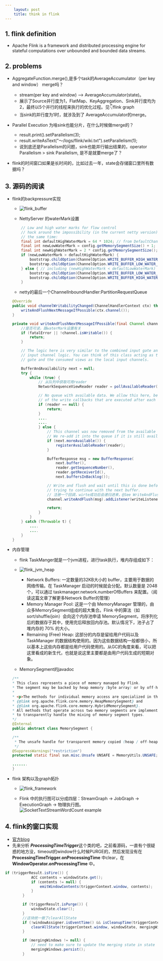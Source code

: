 ```yaml
---
    layout: post
    title: think in flink
---
```


## 1. flink definition
- Apache Flink is a framework and distributed processing engine for stateful computations over unbounded and bounded data streams. 


## 2. problems
- AggregateFunction.merge(),是多个task的AverageAccumulator（per key and window） merge吗？
    * stream(per key and window) ——> AverageAccumulator(state)。
    * 展示了Source并行度为1，FlatMap、KeyAggregation、Sink并行度均为2，最终以5个并行的线程来执行的优化过程。见👇flink graph
    * 当sink的并行度为1时，就涉及到了 AverageAccumulator的merge。

- Parallel Execution 为啥sink也能分片，在什么时候做merge的？
    *  result.print().setParallelism(3);
    *  result.writeAsText("～/logs/flink/wiki.txt").setParallelism(1);
    *  说到底还是Parallelism的问题，sink也能并行输出结果的，operator Parallelism > sink Parallelism, 是不是就要merge了？

- flink的时间窗口如果是长时间的，比如过去一年，state会存储窗口里所有数据吗？

## 3. 源码的阅读
- flink的backpressure实现
    * ![flink_buffer](../images/flink_bufferpool.png)

    * NettyServer 的waterMark设置
    ```java
		// Low and high water marks for flow control
		// hack around the impossibility (in the current netty version) to set both watermarks at
		// the same time:
		final int defaultHighWaterMark = 64 * 1024; // from DefaultChannelConfig (not exposed)
		final int newLowWaterMark = config.getMemorySegmentSize() + 1;
		final int newHighWaterMark = 2 * config.getMemorySegmentSize();
		if (newLowWaterMark > defaultHighWaterMark) {
			bootstrap.childOption(ChannelOption.WRITE_BUFFER_HIGH_WATER_MARK, newHighWaterMark);
			bootstrap.childOption(ChannelOption.WRITE_BUFFER_LOW_WATER_MARK, newLowWaterMark);
		} else { // including (newHighWaterMark < defaultLowWaterMark)
			bootstrap.childOption(ChannelOption.WRITE_BUFFER_LOW_WATER_MARK, newLowWaterMark);
			bootstrap.childOption(ChannelOption.WRITE_BUFFER_HIGH_WATER_MARK, newHighWaterMark);
		}
    ```
    
    * netty的最后一个ChannelInboundHandler:PartitionRequestQueue
    ```java
    @Override
	public void channelWritabilityChanged(ChannelHandlerContext ctx) throws Exception {
		writeAndFlushNextMessageIfPossible(ctx.channel());
	}

	private void writeAndFlushNextMessageIfPossible(final Channel channel) throws IOException {
        //是否可读，跟waterMark设置有关
		if (fatalError || !channel.isWritable()) {
			return;
		}

		// The logic here is very similar to the combined input gate and local
		// input channel logic. You can think of this class acting as the input
		// gate and the consumed views as the local input channels.

		BufferAndAvailability next = null;
		try {
			while (true) {
                // 从队列中获取可用reader
				NetworkSequenceViewReader reader = pollAvailableReader();

				// No queue with available data. We allow this here, because
				// of the write callbacks that are executed after each write.
				if (reader == null) {
					return;
				}
                ....
				....
				} else {
					// This channel was now removed from the available reader queue.
					// We re-add it into the queue if it is still available
					if (next.moreAvailable()) {
						registerAvailableReader(reader);
					}

					BufferResponse msg = new BufferResponse(
						next.buffer(),
						reader.getSequenceNumber(),
						reader.getReceiverId(),
						next.buffersInBacklog());

					// Write and flush and wait until this is done before
					// trying to continue with the next buffer.
                    // 注册一个回调，wirte成功后会递归进来，@See WriteAndFlushNextMessageIfPossibleListener
					channel.writeAndFlush(msg).addListener(writeListener);

					return;
				}
			}
		} catch (Throwable t) {
            ....
            ....
		}
	} 
    ```

- 内存管理
    * flink TaskManger就是一个jvm进程，进行task执行，堆内存组成如下：

    * ![flink_jvm_heap](../images/flink_heap.png)

        - Network Buffers: 一定数量的32KB大小的 buffer，主要用于数据的网络传输。在 TaskManager 启动的时候就会分配。默认数量是 2048 个，可以通过 taskmanager.network.numberOfBuffers 来配置。（阅读这篇文章了解更多Network Buffer的管理）
        - Memory Manager Pool: 这是一个由 MemoryManager 管理的，由众多MemorySegment组成的超大集合。Flink 中的算法（如 sort/shuffle/join）会向这个内存池申请 MemorySegment，将序列化后的数据存于其中，使用完后释放回内存池。默认情况下，池子占了堆内存的 70% 的大小。
        - Remaining (Free) Heap: 这部分的内存是留给用户代码以及 TaskManager 的数据结构使用的。因为这些数据结构一般都很小，所以基本上这些内存都是给用户代码使用的。从GC的角度来看，可以把这里看成的新生代，也就是说这里主要都是由用户代码生成的短期对象。

    * MemorySegment的javadoc
    ```java
    /**
    * This class represents a piece of memory managed by Flink.
    * The segment may be backed by heap memory (byte array) or by off-heap memory.
    *
    * <p>The methods for individual memory access are specialized in the classes
    * {@link org.apache.flink.core.memory.HeapMemorySegment} and
    * {@link org.apache.flink.core.memory.HybridMemorySegment}.
    * All methods that operate across two memory segments are implemented in this class,
    * to transparently handle the mixing of memory segment types.
    */
    @Internal
    public abstract class MemorySegment {

	/**
	 * The unsafe handle for transparent memory copied (heap / off-heap).
	 */
	@SuppressWarnings("restriction")
	protected static final sun.misc.Unsafe UNSAFE = MemoryUtils.UNSAFE;

    .......
    }
    ```     
        
- flink 架构以及graph拓扑
    * ![flink_framework](../images/flink_framework.png)

    * Flink 中的执行图可以分成四层：StreamGraph -> JobGraph -> ExecutionGraph -> 物理执行图。
    ![SocketTextStreamWordCount example](../images/flink_dag_execute.png)




## 4. flink的窗口实现
- [官方blog](https://flink.apache.org/news/2015/12/04/Introducing-windows.html)
- 先来分析 ***ProcessingTimeTrigger***这个类的吧，之前看源码，一直有个很疑惑的地方没，timeout的window什么时候PURGE的，然后发现没有在**ProcessingTimeTrigger.onProcessingTime** 中clear，在 **WindowOperator.onProcessingTime** 中。   
``` java
if (triggerResult.isFire()) {
			ACC contents = windowState.get();
			if (contents != null) {
				emitWindowContents(triggerContext.window, contents);
			}
		}

		if (triggerResult.isPurge()) {
			windowState.clear();
		}
		//这块统一做了clearAllState
		if (!windowAssigner.isEventTime() && isCleanupTime(triggerContext.window, timer.getTimestamp())) {
			clearAllState(triggerContext.window, windowState, mergingWindows);
		}

		if (mergingWindows != null) {
			// need to make sure to update the merging state in state
			mergingWindows.persist();
		}
```
